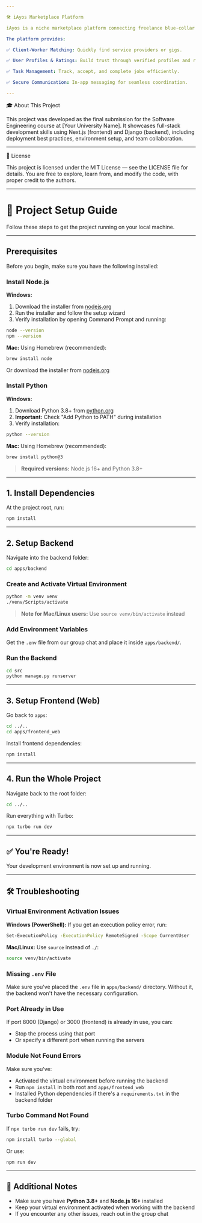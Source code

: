 ```yaml
---

🛠️ iAyos Marketplace Platform

iAyos is a niche marketplace platform connecting freelance blue-collar workers and small home-based businesses with clients seeking services like home construction, repair, and mechanical work. Think of it as a specialized version of Fiverr or Upwork, focused on practical, hands-on services.

The platform provides:

✅ Client-Worker Matching: Quickly find service providers or gigs.

✅ User Profiles & Ratings: Build trust through verified profiles and reviews.

✅ Task Management: Track, accept, and complete jobs efficiently.

✅ Secure Communication: In-app messaging for seamless coordination.

---
```


🎓 About This Project

This project was developed as the final submission for the Software Engineering course at [Your University Name].
It showcases full-stack development skills using Next.js (frontend) and Django (backend), including deployment best practices, environment setup, and team collaboration.

---

📜 License

This project is licensed under the MIT License — see the LICENSE
file for details.
You are free to explore, learn from, and modify the code, with proper credit to the authors.

---

# 🚀 Project Setup Guide

Follow these steps to get the project running on your local machine.

---

## Prerequisites

Before you begin, make sure you have the following installed:

### Install Node.js

**Windows:**
1. Download the installer from [nodejs.org](https://nodejs.org/)
2. Run the installer and follow the setup wizard
3. Verify installation by opening Command Prompt and running:
```bash
node --version
npm --version
```

**Mac:**
Using Homebrew (recommended):
```bash
brew install node
```

Or download the installer from [nodejs.org](https://nodejs.org/)

### Install Python

**Windows:**
1. Download Python 3.8+ from [python.org](https://www.python.org/downloads/)
2. **Important:** Check "Add Python to PATH" during installation
3. Verify installation:
```bash
python --version
```

**Mac:**
Using Homebrew (recommended):
```bash
brew install python@3
```

> **Required versions:** Node.js 16+ and Python 3.8+

---

## 1. Install Dependencies

At the project root, run:

```bash
npm install
```

---

## 2. Setup Backend

Navigate into the backend folder:

```bash
cd apps/backend
```

### Create and Activate Virtual Environment

```bash
python -m venv venv
./venv/Scripts/activate
```

> **Note for Mac/Linux users:** Use `source venv/bin/activate` instead

### Add Environment Variables

Get the `.env` file from our group chat and place it inside `apps/backend/`.

### Run the Backend

```bash
cd src
python manage.py runserver
```

---

## 3. Setup Frontend (Web)

Go back to `apps`:

```bash
cd ../..
cd apps/frontend_web
```

Install frontend dependencies:

```bash
npm install
```

---

## 4. Run the Whole Project

Navigate back to the root folder:

```bash
cd ../..
```

Run everything with Turbo:

```bash
npx turbo run dev
```

---

## ✅ You're Ready!

Your development environment is now set up and running.

---

## 🛠️ Troubleshooting

### Virtual Environment Activation Issues

**Windows (PowerShell):**
If you get an execution policy error, run:
```bash
Set-ExecutionPolicy -ExecutionPolicy RemoteSigned -Scope CurrentUser
```

**Mac/Linux:**
Use `source` instead of `./`:
```bash
source venv/bin/activate
```

### Missing `.env` File

Make sure you've placed the `.env` file in `apps/backend/` directory. Without it, the backend won't have the necessary configuration.

### Port Already in Use

If port 8000 (Django) or 3000 (frontend) is already in use, you can:
- Stop the process using that port
- Or specify a different port when running the servers

### Module Not Found Errors

Make sure you've:
- Activated the virtual environment before running the backend
- Run `npm install` in both root and `apps/frontend_web`
- Installed Python dependencies if there's a `requirements.txt` in the backend folder

### Turbo Command Not Found

If `npx turbo run dev` fails, try:
```bash
npm install turbo --global
```

Or use:
```bash
npm run dev
```

---

## 📝 Additional Notes

- Make sure you have **Python 3.8+** and **Node.js 16+** installed
- Keep your virtual environment activated when working with the backend
- If you encounter any other issues, reach out in the group chat
